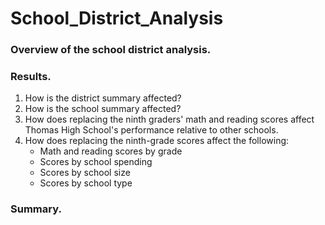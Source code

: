 # School_District_Analysis
### Overview of the school district analysis. 
### Results. 
1. How is the district summary affected?
2. How is the school summary affected? 
3. How does replacing the ninth graders' math and reading scores affect Thomas High School's performance relative to other schools. 
4. How does replacing the ninth-grade scores affect the following:
    - Math and reading scores by grade
    - Scores by school spending
    - Scores by school size
    - Scores by school type
### Summary. 
